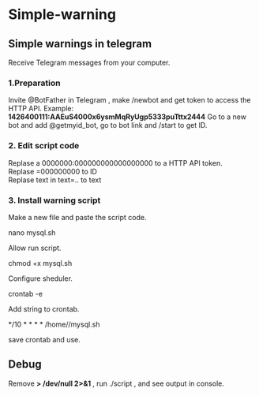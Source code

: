 # Simple-warning
<h2>Simple warnings in telegram</h2>

Receive Telegram messages from your computer.

<h3>1.Preparation</h3>

Invite @BotFather in Telegram , make /newbot and get token to access the HTTP API. 
Example: <b>1426400111:AAEuS4000x6ysmMqRyUgp5333puTttx2444</b>
Go to a new bot and add @getmyid_bot, go to bot link and /start to get ID.

<h3>2. Edit script code</h3>

Replase a 0000000:000000000000000000 to a HTTP API token.<br>
Replase  =000000000 to ID <br>
Replase  text in text=.. to  text <br>


<h3>3. Install warning script</h3>

Make a new file and paste the script code.

nano mysql.sh

Allow run script.

chmod +x mysql.sh

Configure sheduler.

crontab -e 


Add string to crontab.


*/10 * * * * /home/<user>/mysql.sh
  
 save crontab and use.
 
 
 
 <h2> Debug  </h2>
 
 Remove  <b> > /dev/null 2>&1 </b> , run ./script , and see output in console.
  
  









 
 
